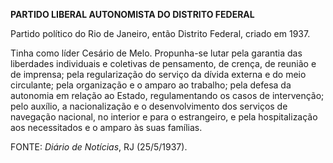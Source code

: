 **PARTIDO LIBERAL AUTONOMISTA DO DISTRITO FEDERAL**

Partido político do Rio de Janeiro, então Distrito Federal, criado em
1937.

Tinha como líder Cesário de Melo. Propunha-se lutar pela garantia das
liberdades individuais e coletivas de pensamento, de crença, de reunião
e de imprensa; pela regularização do serviço da dívida externa e do meio
circulante; pela organização e o amparo ao trabalho; pela defesa da
autonomia em relação ao Estado, regulamentando os casos de intervenção;
pelo auxílio, a nacionalização e o desenvolvimento dos serviços de
navegação nacional, no interior e para o estrangeiro, e pela
hospitalização aos necessitados e o amparo às suas famílias.

FONTE: *Diário de Notícias*, RJ (25/5/1937).
